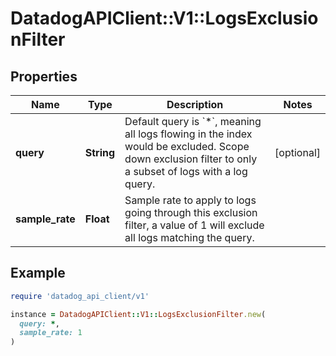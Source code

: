 # DatadogAPIClient::V1::LogsExclusionFilter

## Properties

| Name | Type | Description | Notes |
| ---- | ---- | ----------- | ----- |
| **query** | **String** | Default query is &#x60;*&#x60;, meaning all logs flowing in the index would be excluded. Scope down exclusion filter to only a subset of logs with a log query. | [optional] |
| **sample_rate** | **Float** | Sample rate to apply to logs going through this exclusion filter, a value of 1 will exclude all logs matching the query. |  |

## Example

```ruby
require 'datadog_api_client/v1'

instance = DatadogAPIClient::V1::LogsExclusionFilter.new(
  query: *,
  sample_rate: 1
)
```

